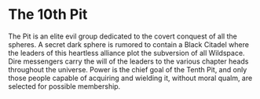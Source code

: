 # The 10th Pit

The Pit is an elite evil group dedicated to the covert conquest of all the spheres. A secret dark sphere is rumored to contain a Black Citadel where the leaders of this heartless alliance plot the subversion of all Wildspace. Dire messengers carry the will of the leaders to the various chapter heads throughout the universe. Power is the chief goal of the Tenth Pit, and only those people capable of acquiring and wielding it, without moral qualm, are selected for possible membership.